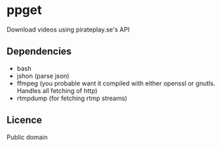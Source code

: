 # ppget
Download videos using pirateplay.se's API

## Dependencies
* bash
* jshon (parse json)
* ffmpeg (you probable want it compiled with either openssl or gnutls. Handles all fetching of http)
* rtmpdump (for fetching rtmp streams)

## Licence
Public domain
